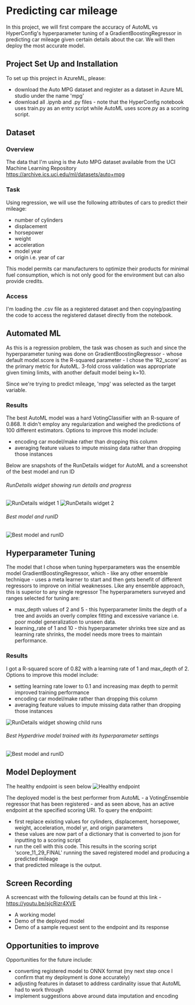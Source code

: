 
# Predicting car mileage
In this project, we will first compare the accuracy of AutoML vs HyperConfig's hyperparameter tuning of a GradientBoostingRegressor in predicting car mileage given certain details about the car. We will then deploy the most accurate model.

## Project Set Up and Installation
To set up this project in AzureML, please:
- download the Auto MPG dataset and register as a dataset in Azure ML studio under the name 'mpg'
- download all .ipynb and .py files - note that the HyperConfig notebook uses train.py as an entry script while AutoML uses score.py as a 
scoring script.

## Dataset

### Overview
The data that I'm using is the Auto MPG dataset available from the UCI Machine Learning Repository https://archive.ics.uci.edu/ml/datasets/auto+mpg

### Task
Using regression, we will use the following attributes of cars to predict their mileage:
- number of cylinders
- displacement
- horsepower
- weight
- acceleration
- model year
- origin i.e. year of car

This model permits car manufacturers to optimize their products for minimal fuel consumption, which is not only good for the environment but can also provide credits.

### Access
I'm loading the .csv file as a registered dataset and then copying/pasting the code to access the registered dataset directly from the notebook.

## Automated ML
As this is a regression problem, the task was chosen as such and since the hyperparameter tuning was done on GradientBoostingRegressor - whose default 
model.score is the R-squared parameter - I chose the 'R2_score' as the primary metric for AutoML. 3-fold cross validation was appropriate given timing limits, with another default model being k=10. 

Since we're trying to predict mileage, 'mpg' was selected as the target variable.

### Results
The best AutoML model was a hard VotingClassifier with an R-square of 0.868. It didn't employ any regularization and weighed the predictions of 100 different estimators. Options to improve this model include:
- encoding car model/make rather than dropping this column
- averaging feature values to impute missing data rather than dropping those instances

Below are snapshots of the RunDetails widget for AutoML and a screenshot of the best model and run ID
###### RunDetails widget showing run details and progress
![RunDetails widget 1](https://github.com/Ranga2904/Final_Nanodegree_Proj/blob/main/Screenshot_1_AutoML_runs_1.png)
![RunDetails widget 2](https://github.com/Ranga2904/Final_Nanodegree_Proj/blob/main/Screenshot_1_AutoML_runs_2.png)
###### Best model and runID
![Best model and runID](https://github.com/Ranga2904/Final_Nanodegree_Proj/blob/main/Screenshot_2_AutoML_bestmodel_runID.png)


## Hyperparameter Tuning
The model that I chose when tuning hyperparameters was the ensemble model GradientBoostingRegressor, which - like any other ensemble technique - uses a meta learner 
to start and then gets benefit of different regressors to improve on initial weaknesses. Like any ensemble approach, this is superior to any single regressor
The hyperparameters surveyed and ranges selected for tuning are:
- max_depth values of 2 and 5 - this hyperparameter limits the depth of a tree and avoids an overly complex fitting and excessive variance i.e. poor model generalization to unseen data.
- learning_rate of 1 and 10 - this hyperparameter shrinks tree size and as learning rate shrinks, the model needs more trees to maintain performance.

### Results
I got a R-squared score of 0.82 with a learning rate of 1 and max_depth of 2. Options to improve this model include:
- setting learning rate lower to 0.1 and increasing max depth to permit improved training performance
- encoding car model/make rather than dropping this column
- averaging feature values to impute missing data rather than dropping those instances

![RunDetails widget showing child runs](https://github.com/Ranga2904/Final_Nanodegree_Proj/blob/main/Screenshot_4_HyperDrive_child_runs.png)
###### Best Hyperdrive model trained with its hyperparameter settings
![Best model and runID](https://github.com/Ranga2904/Final_Nanodegree_Proj/blob/main/Screenshot_4_HyperDrive_bestrunID_hyperparams.png)


## Model Deployment
The healthy endpoint is seen below
![Healthy endpoint](https://github.com/Ranga2904/Final_Nanodegree_Proj/blob/main/Screenshot_3_AutoML_healthy_endpoint.png)

The deployed model is the best performer from AutoML - a VotingEnsemble regressor that has been registered - and as seen above, has an active endpoint at the specified scoring URI. To query the endpoint:
- first replace existing values for cylinders, displacement, horsepower, weight, acceleration, model yr, and origin parameters
- these values are now part of a dictionary that is converted to json for inputting to a scoring script
- run the cell with this code. This results in the scoring script 'score_11_29_FINAL' running the saved registered model and producing a predicted mileage
- that predicted mileage is the output.


## Screen Recording
A screencast with the following details can be found at this link - https://youtu.be/sjcRizr4XVE
- A working model
- Demo of the deployed model
- Demo of a sample request sent to the endpoint and its response

## Opportunities to improve
Opportunities for the future include:
- converting registered model to ONNX format (my next step once I confirm that my deployment is done accurately)
- adjusting features in dataset to address cardinality issue that AutoML had to work through
- implement suggestions above around data imputation and encoding
